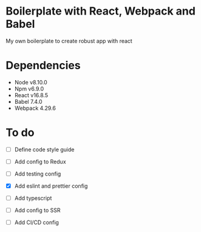 # Boilerplate with React, Webpack and Babel

My own boilerplate to create robust app with react

# Dependencies

* Node v8.10.0
* Npm v6.9.0
* React v16.8.5
* Babel 7.4.0
* Webpack 4.29.6

# To do

- [ ] Define code style guide

- [ ] Add config to Redux

- [ ] Add testing config

- [x] Add eslint and prettier config

- [ ] Add typescript

- [ ] Add config to SSR

- [ ] Add CI/CD config